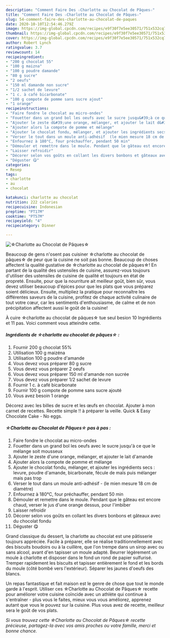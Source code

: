 ```yaml
---
description: "Comment Faire Des ☆Charlotte au Chocolat de Pâques☆"
title: "Comment Faire Des ☆Charlotte au Chocolat de Pâques☆"
slug: 54-comment-faire-des-charlotte-au-chocolat-de-paques
date: 2020-10-10T12:54:46.279Z
image: https://img-global.cpcdn.com/recipes/e9f30f7e5ee30571/751x532cq70/☆charlotte-au-chocolat-de-paques☆-photo-principale-de-la-recette.jpg
thumbnail: https://img-global.cpcdn.com/recipes/e9f30f7e5ee30571/751x532cq70/☆charlotte-au-chocolat-de-paques☆-photo-principale-de-la-recette.jpg
cover: https://img-global.cpcdn.com/recipes/e9f30f7e5ee30571/751x532cq70/☆charlotte-au-chocolat-de-paques☆-photo-principale-de-la-recette.jpg
author: Robert Lynch
ratingvalue: 3.7
reviewcount: 14
recipeingredient:
- "200 g chocolat 55"
- "100 g maizna"
- "100 g poudre damande"
- "80 g sucre"
- "2 oeufs"
- "150 ml damande non sucre"
- "1/2 sachet de levure"
- "1 c. à café bicarbonate"
- "100 g compote de pomme sans sucre ajout"
- "1 orange"
recipeinstructions:
- "Faire fondre le chocolat au micro-ondes"
- "Fouetter dans un grand bol les oeufs avec le sucre jusqu&#39;à ce que le mélange soit mousseux"
- "Ajouter le zeste d&#39;une orange, mélanger, et ajouter le lait d&#39;amande"
- "Ajouter alors la compote de pomme et mélange"
- "Ajouter le chocolat fondu, mélanger, et ajouter les ingrédients secs : levure, poudre d&#39;amande, bicarbonate, fécule de maïs puis mélanger mais pas trop"
- "Verser le tout dans un moule anti-adhésif  (le mien mesure 18 cm de diamètre)"
- "Enfournez à 180°C, four préchauffer, pendant 50 min"
- "Démouler et remettre dans le moule. Pendant que le gâteau est encore chaud, verser le jus d&#39;une orange dessus, pour l&#39;imbiber"
- "Laisser refroidir"
- "Décorer selon vos goûts en collant les divers bonbons et gâteaux avec du chocolat fondu"
- "Déguster 😋"
categories:
- Resep
tags:
- charlotte
- au
- chocolat

katakunci: charlotte au chocolat 
nutrition: 222 calories
recipecuisine: Indonesian
preptime: "PT17M"
cooktime: "PT57M"
recipeyield: "4"
recipecategory: Dinner

---
```



![☆Charlotte au Chocolat de Pâques☆](https://img-global.cpcdn.com/recipes/e9f30f7e5ee30571/751x532cq70/☆charlotte-au-chocolat-de-paques☆-photo-principale-de-la-recette.jpg)

Beaucoup de gens n'osent pas cuisiner ☆charlotte au chocolat de pâques☆ de peur que la cuisine ne soit pas bonne. Beaucoup de choses affectent la qualité gustative de ☆charlotte au chocolat de pâques☆! En partant de la qualité des ustensiles de cuisine, assurez-vous toujours d'utiliser des ustensiles de cuisine de qualité et toujours en état de propreté. Ensuite, pour que la nourriture ait meilleur goût, bien sûr, vous devez utiliser beaucoup d'épices pour que les plats que vous préparez soient délicieux. Ensuite, multipliez la pratique pour reconnaître les différentes saveurs de la cuisine, profitez de chaque activité culinaire de tout votre cœur, car les sentiments d'enthousiasme, de calme et de non précipitation affectent aussi le goût de la cuisine!

<!--inarticleads1-->

À cuire ☆charlotte au chocolat de pâques☆ tue seul besion 10 Ingrédients et 11 pas. Voici comment vous atteindre cette.

##### Ingrédients de ☆charlotte au chocolat de pâques☆ :

1. Fournir 200 g chocolat 55%
1. Utilisation 100 g maizéna
1. Utilisation 100 g poudre d&#39;amande
1. Vous devez vous préparer 80 g sucre
1. Vous devez vous préparer 2 oeufs
1. Vous devez vous préparer 150 ml d&#39;amande non sucrée
1. Vous devez vous préparer 1/2 sachet de levure
1. Fournir 1 c. à café bicarbonate
1. Fournir 100 g compote de pomme sans sucre ajouté
1. Vous avez besoin 1 orange


Décorez avec les billes de sucre et les œufs en chocolat. Ajouter à mon carnet de recettes. Recette simple !! à préparer la veille. Quick &amp; Easy Chocolate Cake - No eggs. 

<!--inarticleads2-->

##### ☆Charlotte au Chocolat de Pâques☆ pas à pas :

1. Faire fondre le chocolat au micro-ondes
1. Fouetter dans un grand bol les oeufs avec le sucre jusqu&#39;à ce que le mélange soit mousseux
1. Ajouter le zeste d&#39;une orange, mélanger, et ajouter le lait d&#39;amande
1. Ajouter alors la compote de pomme et mélange
1. Ajouter le chocolat fondu, mélanger, et ajouter les ingrédients secs : levure, poudre d&#39;amande, bicarbonate, fécule de maïs puis mélanger mais pas trop
1. Verser le tout dans un moule anti-adhésif  - (le mien mesure 18 cm de diamètre)
1. Enfournez à 180°C, four préchauffer, pendant 50 min
1. Démouler et remettre dans le moule. Pendant que le gâteau est encore chaud, verser le jus d&#39;une orange dessus, pour l&#39;imbiber
1. Laisser refroidir
1. Décorer selon vos goûts en collant les divers bonbons et gâteaux avec du chocolat fondu
1. Déguster 😋


Grand classique du dessert, la charlotte au chocolat est une pâtisserie toujours appréciée. Facile à préparer, elle se réalise traditionnellement avec des biscuits boudoirs ou à la cuillère, que l&#39;on trempe dans un sirop avec ou sans alcool, avant d&#39;en tapisser un moule adapté. Beurrer légèrement un moule à charlotte et disposer dans le fond un rond de papier sulfurisé. Tremper rapidement les biscuits et tapisser entièrement le fond et les bords du moule (côté bombé vers l&#39;extérieur). Séparer les jaunes d&#39;oeufs des blancs. 

<!--inarticleads1-->

<p>
Un repas fantastique et fait maison est le genre de chose que tout le monde garde à l'esprit. Utiliser ces ☆Charlotte au Chocolat de Pâques☆ recette pour améliorer votre cuisine coïncide avec un athlète qui continue à s'entraîner - plus vous le faites, mieux vous vous améliorez, apprenez autant que vous le pouvez sur la cuisine. Plus vous avez de recette, meilleur sera le goût de vos plats.
</p>

<p>
<i>Si vous trouvez cette ☆Charlotte au Chocolat de Pâques☆ recette précieuse, partagez-la avec vos amis proches ou votre famille, merci et bonne chance.</i>
</p>

